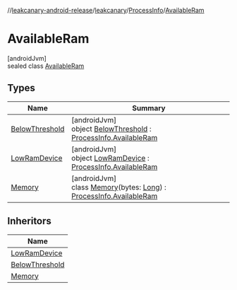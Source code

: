 //[leakcanary-android-release](../../../../index.md)/[leakcanary](../../index.md)/[ProcessInfo](../index.md)/[AvailableRam](index.md)

# AvailableRam

[androidJvm]\
sealed class [AvailableRam](index.md)

## Types

| Name | Summary |
|---|---|
| [BelowThreshold](-below-threshold/index.md) | [androidJvm]<br>object [BelowThreshold](-below-threshold/index.md) : [ProcessInfo.AvailableRam](index.md) |
| [LowRamDevice](-low-ram-device/index.md) | [androidJvm]<br>object [LowRamDevice](-low-ram-device/index.md) : [ProcessInfo.AvailableRam](index.md) |
| [Memory](-memory/index.md) | [androidJvm]<br>class [Memory](-memory/index.md)(bytes: [Long](https://kotlinlang.org/api/latest/jvm/stdlib/kotlin/-long/index.html)) : [ProcessInfo.AvailableRam](index.md) |

## Inheritors

| Name |
|---|
| [LowRamDevice](-low-ram-device/index.md) |
| [BelowThreshold](-below-threshold/index.md) |
| [Memory](-memory/index.md) |
